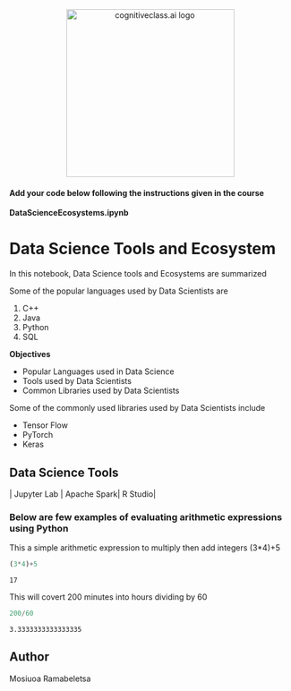 <center>
    <img src="https://cf-courses-data.s3.us.cloud-object-storage.appdomain.cloud/IBMDeveloperSkillsNetwork-DS0105EN-SkillsNetwork/labs/Module2/images/SN_web_lightmode.png" width="300" alt="cognitiveclass.ai logo">
</center>


#### Add your code below following the instructions given in the course


**DataScienceEcosystems.ipynb**

# Data Science Tools and Ecosystem

In this notebook, Data Science tools and Ecosystems are summarized

Some of the popular languages used by Data Scientists are

1. C++
2. Java
3. Python
4. SQL


**Objectives**

 * Popular Languages used in Data Science
 * Tools used by Data Scientists
 * Common Libraries used by Data Scientists
 

Some of the commonly used libraries used by Data Scientists include

* Tensor Flow
* PyTorch
* Keras

Data Science Tools
--------------------------------
| Jupyter Lab | Apache Spark| R Studio|

### Below are few examples of evaluating arithmetic expressions using Python

This a simple arithmetic expression to multiply then add integers
(3*4)+5


```python
(3*4)+5
```




    17



This will covert 200 minutes into hours dividing by 60


```python
200/60
```




    3.3333333333333335



## Author

Mosiuoa Ramabeletsa

